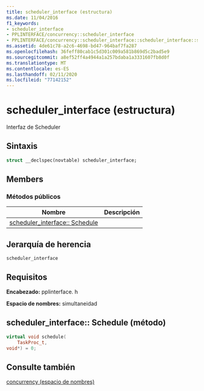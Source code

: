 ```yaml
---
title: scheduler_interface (estructura)
ms.date: 11/04/2016
f1_keywords:
- scheduler_interface
- PPLINTERFACE/concurrency::scheduler_interface
- PPLINTERFACE/concurrency::scheduler_interface::scheduler_interface::schedule
ms.assetid: 4de61c78-a2c6-4698-bd47-964baf7fa287
ms.openlocfilehash: 36feff80cab1c5d301c009a581b869d5c2bad5e9
ms.sourcegitcommit: a8ef52ff4a4944a1a257bdaba1a3331607fb8d0f
ms.translationtype: MT
ms.contentlocale: es-ES
ms.lasthandoff: 02/11/2020
ms.locfileid: "77142152"
---
```

# <a name="scheduler_interface-structure"></a>scheduler_interface (estructura)

Interfaz de Scheduler

## <a name="syntax"></a>Sintaxis

```cpp
struct __declspec(novtable) scheduler_interface;
```

## <a name="members"></a>Members

### <a name="public-methods"></a>Métodos públicos

|Nombre|Descripción|
|----------|-----------------|
|[scheduler_interface:: Schedule](#schedule)||

## <a name="inheritance-hierarchy"></a>Jerarquía de herencia

`scheduler_interface`

## <a name="requirements"></a>Requisitos

**Encabezado:** pplinterface. h

**Espacio de nombres:** simultaneidad

## <a name="schedule"></a>scheduler_interface:: Schedule (método)

```cpp
virtual void schedule(
    TaskProc_t,
void*) = 0;
```

## <a name="see-also"></a>Consulte también

[concurrency (espacio de nombres)](concurrency-namespace.md)
